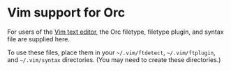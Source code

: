 # Vim support for Orc

For users of the [Vim text editor](https://vim.sourceforge.io),
the Orc filetype, filetype plugin, and syntax file are supplied here.

To use these files, place them in your `~/.vim/ftdetect`, `~/.vim/ftplugin`, and `~/.vim/syntax` directories.
(You may need to create these directories.)
